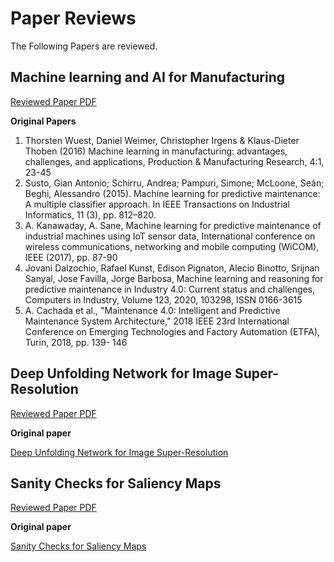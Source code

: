 # Paper Reviews
 
 
The Following Papers are reviewed.

<a id="aaa"></a>
## Machine learning and AI for Manufacturing 
[Reviewed Paper PDF](Machine-learning-and-AI-for-Manufacturing.pdf)


**Original Papers**
1. Thorsten Wuest, Daniel Weimer, Christopher Irgens &
Klaus-Dieter Thoben (2016) Machine learning in manufacturing: advantages, challenges, and applications, Production & Manufacturing Research, 4:1, 23-45
2. Susto, Gian Antonio; Schirru, Andrea; Pampuri, Simone;
McLoone, Seán; Beghi, Alessandro (2015). Machine
learning for predictive maintenance: A multiple classifier
approach. In IEEE Transactions on Industrial Informatics,
11 (3), pp. 812–820.
3. A. Kanawaday, A. Sane, Machine learning for predictive
maintenance of industrial machines using IoT sensor
data, International conference on wireless communications, networking and mobile computing (WiCOM),
IEEE (2017), pp. 87-90
4. Jovani Dalzochio, Rafael Kunst, Edison Pignaton, Alecio
Binotto, Srijnan Sanyal, Jose Favilla, Jorge Barbosa, Machine learning and reasoning for predictive maintenance
in Industry 4.0: Current status and challenges, Computers
in Industry, Volume 123, 2020, 103298, ISSN 0166-3615
5. A. Cachada et al., "Maintenance 4.0: Intelligent and Predictive Maintenance System Architecture," 2018 IEEE
23rd International Conference on Emerging Technologies
and Factory Automation (ETFA), Turin, 2018, pp. 139-
146


<a id="aaa"></a>
## Deep Unfolding Network for Image Super-Resolution
[Reviewed Paper PDF](Deep-Unfolding-Network-for-Image-Super-Resolution.pdf)

**Original paper**

[Deep Unfolding Network for Image Super-Resolution](https://arxiv.org/abs/2003.10428)


<a id="aaa"></a>
## Sanity Checks for Saliency Maps 

[Reviewed Paper PDF](Sanity-Checks-for-Saliency-Maps.pdf)

**Original paper**

[Sanity Checks for Saliency Maps ](https://arxiv.org/abs/1810.03292)